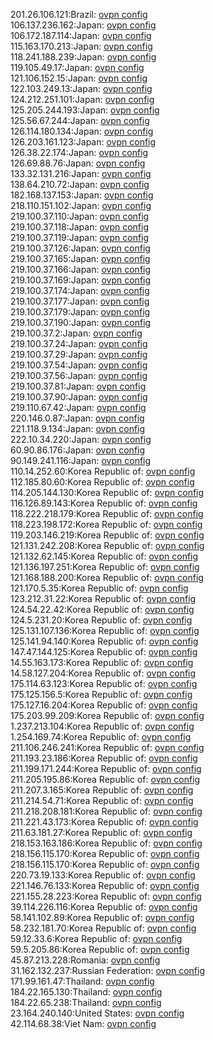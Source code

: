 201.26.106.121:Brazil: [ovpn config](vpn/201_26_106_121.ovpn)  
106.137.236.162:Japan: [ovpn config](vpn/106_137_236_162.ovpn)  
106.172.187.114:Japan: [ovpn config](vpn/106_172_187_114.ovpn)  
115.163.170.213:Japan: [ovpn config](vpn/115_163_170_213.ovpn)  
118.241.188.239:Japan: [ovpn config](vpn/118_241_188_239.ovpn)  
119.105.49.17:Japan: [ovpn config](vpn/119_105_49_17.ovpn)  
121.106.152.15:Japan: [ovpn config](vpn/121_106_152_15.ovpn)  
122.103.249.13:Japan: [ovpn config](vpn/122_103_249_13.ovpn)  
124.212.251.101:Japan: [ovpn config](vpn/124_212_251_101.ovpn)  
125.205.244.193:Japan: [ovpn config](vpn/125_205_244_193.ovpn)  
125.56.67.244:Japan: [ovpn config](vpn/125_56_67_244.ovpn)  
126.114.180.134:Japan: [ovpn config](vpn/126_114_180_134.ovpn)  
126.203.161.123:Japan: [ovpn config](vpn/126_203_161_123.ovpn)  
126.38.22.174:Japan: [ovpn config](vpn/126_38_22_174.ovpn)  
126.69.88.76:Japan: [ovpn config](vpn/126_69_88_76.ovpn)  
133.32.131.216:Japan: [ovpn config](vpn/133_32_131_216.ovpn)  
138.64.210.72:Japan: [ovpn config](vpn/138_64_210_72.ovpn)  
182.168.137.153:Japan: [ovpn config](vpn/182_168_137_153.ovpn)  
218.110.151.102:Japan: [ovpn config](vpn/218_110_151_102.ovpn)  
219.100.37.110:Japan: [ovpn config](vpn/219_100_37_110.ovpn)  
219.100.37.118:Japan: [ovpn config](vpn/219_100_37_118.ovpn)  
219.100.37.119:Japan: [ovpn config](vpn/219_100_37_119.ovpn)  
219.100.37.126:Japan: [ovpn config](vpn/219_100_37_126.ovpn)  
219.100.37.165:Japan: [ovpn config](vpn/219_100_37_165.ovpn)  
219.100.37.166:Japan: [ovpn config](vpn/219_100_37_166.ovpn)  
219.100.37.169:Japan: [ovpn config](vpn/219_100_37_169.ovpn)  
219.100.37.174:Japan: [ovpn config](vpn/219_100_37_174.ovpn)  
219.100.37.177:Japan: [ovpn config](vpn/219_100_37_177.ovpn)  
219.100.37.179:Japan: [ovpn config](vpn/219_100_37_179.ovpn)  
219.100.37.190:Japan: [ovpn config](vpn/219_100_37_190.ovpn)  
219.100.37.2:Japan: [ovpn config](vpn/219_100_37_2.ovpn)  
219.100.37.24:Japan: [ovpn config](vpn/219_100_37_24.ovpn)  
219.100.37.29:Japan: [ovpn config](vpn/219_100_37_29.ovpn)  
219.100.37.54:Japan: [ovpn config](vpn/219_100_37_54.ovpn)  
219.100.37.56:Japan: [ovpn config](vpn/219_100_37_56.ovpn)  
219.100.37.81:Japan: [ovpn config](vpn/219_100_37_81.ovpn)  
219.100.37.90:Japan: [ovpn config](vpn/219_100_37_90.ovpn)  
219.110.67.42:Japan: [ovpn config](vpn/219_110_67_42.ovpn)  
220.146.0.87:Japan: [ovpn config](vpn/220_146_0_87.ovpn)  
221.118.9.134:Japan: [ovpn config](vpn/221_118_9_134.ovpn)  
222.10.34.220:Japan: [ovpn config](vpn/222_10_34_220.ovpn)  
60.90.86.176:Japan: [ovpn config](vpn/60_90_86_176.ovpn)  
90.149.241.116:Japan: [ovpn config](vpn/90_149_241_116.ovpn)  
110.14.252.60:Korea Republic of: [ovpn config](vpn/110_14_252_60.ovpn)  
112.185.80.60:Korea Republic of: [ovpn config](vpn/112_185_80_60.ovpn)  
114.205.144.130:Korea Republic of: [ovpn config](vpn/114_205_144_130.ovpn)  
116.126.89.143:Korea Republic of: [ovpn config](vpn/116_126_89_143.ovpn)  
118.222.218.179:Korea Republic of: [ovpn config](vpn/118_222_218_179.ovpn)  
118.223.198.172:Korea Republic of: [ovpn config](vpn/118_223_198_172.ovpn)  
119.203.146.219:Korea Republic of: [ovpn config](vpn/119_203_146_219.ovpn)  
121.131.242.208:Korea Republic of: [ovpn config](vpn/121_131_242_208.ovpn)  
121.132.62.145:Korea Republic of: [ovpn config](vpn/121_132_62_145.ovpn)  
121.136.197.251:Korea Republic of: [ovpn config](vpn/121_136_197_251.ovpn)  
121.168.188.200:Korea Republic of: [ovpn config](vpn/121_168_188_200.ovpn)  
121.170.5.35:Korea Republic of: [ovpn config](vpn/121_170_5_35.ovpn)  
123.212.31.22:Korea Republic of: [ovpn config](vpn/123_212_31_22.ovpn)  
124.54.22.42:Korea Republic of: [ovpn config](vpn/124_54_22_42.ovpn)  
124.5.231.20:Korea Republic of: [ovpn config](vpn/124_5_231_20.ovpn)  
125.131.107.136:Korea Republic of: [ovpn config](vpn/125_131_107_136.ovpn)  
125.141.94.140:Korea Republic of: [ovpn config](vpn/125_141_94_140.ovpn)  
147.47.144.125:Korea Republic of: [ovpn config](vpn/147_47_144_125.ovpn)  
14.55.163.173:Korea Republic of: [ovpn config](vpn/14_55_163_173.ovpn)  
14.58.127.204:Korea Republic of: [ovpn config](vpn/14_58_127_204.ovpn)  
175.114.63.123:Korea Republic of: [ovpn config](vpn/175_114_63_123.ovpn)  
175.125.156.5:Korea Republic of: [ovpn config](vpn/175_125_156_5.ovpn)  
175.127.16.204:Korea Republic of: [ovpn config](vpn/175_127_16_204.ovpn)  
175.203.99.209:Korea Republic of: [ovpn config](vpn/175_203_99_209.ovpn)  
1.237.213.104:Korea Republic of: [ovpn config](vpn/1_237_213_104.ovpn)  
1.254.169.74:Korea Republic of: [ovpn config](vpn/1_254_169_74.ovpn)  
211.106.246.241:Korea Republic of: [ovpn config](vpn/211_106_246_241.ovpn)  
211.193.23.186:Korea Republic of: [ovpn config](vpn/211_193_23_186.ovpn)  
211.199.171.244:Korea Republic of: [ovpn config](vpn/211_199_171_244.ovpn)  
211.205.195.86:Korea Republic of: [ovpn config](vpn/211_205_195_86.ovpn)  
211.207.3.165:Korea Republic of: [ovpn config](vpn/211_207_3_165.ovpn)  
211.214.54.71:Korea Republic of: [ovpn config](vpn/211_214_54_71.ovpn)  
211.218.208.181:Korea Republic of: [ovpn config](vpn/211_218_208_181.ovpn)  
211.221.43.173:Korea Republic of: [ovpn config](vpn/211_221_43_173.ovpn)  
211.63.181.27:Korea Republic of: [ovpn config](vpn/211_63_181_27.ovpn)  
218.153.163.186:Korea Republic of: [ovpn config](vpn/218_153_163_186.ovpn)  
218.156.115.170:Korea Republic of: [ovpn config](vpn/218_156_115_170.ovpn)  
218.156.115.170:Korea Republic of: [ovpn config](vpn/218_156_115_170.ovpn)  
220.73.19.133:Korea Republic of: [ovpn config](vpn/220_73_19_133.ovpn)  
221.146.76.133:Korea Republic of: [ovpn config](vpn/221_146_76_133.ovpn)  
221.155.28.223:Korea Republic of: [ovpn config](vpn/221_155_28_223.ovpn)  
39.114.226.116:Korea Republic of: [ovpn config](vpn/39_114_226_116.ovpn)  
58.141.102.89:Korea Republic of: [ovpn config](vpn/58_141_102_89.ovpn)  
58.232.181.70:Korea Republic of: [ovpn config](vpn/58_232_181_70.ovpn)  
59.12.33.6:Korea Republic of: [ovpn config](vpn/59_12_33_6.ovpn)  
59.5.205.86:Korea Republic of: [ovpn config](vpn/59_5_205_86.ovpn)  
45.87.213.228:Romania: [ovpn config](vpn/45_87_213_228.ovpn)  
31.162.132.237:Russian Federation: [ovpn config](vpn/31_162_132_237.ovpn)  
171.99.161.47:Thailand: [ovpn config](vpn/171_99_161_47.ovpn)  
184.22.165.130:Thailand: [ovpn config](vpn/184_22_165_130.ovpn)  
184.22.65.238:Thailand: [ovpn config](vpn/184_22_65_238.ovpn)  
23.164.240.140:United States: [ovpn config](vpn/23_164_240_140.ovpn)  
42.114.68.38:Viet Nam: [ovpn config](vpn/42_114_68_38.ovpn)  
